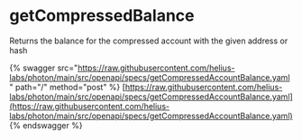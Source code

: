 # getCompressedBalance

Returns the balance for the compressed account with the given address or hash

{% swagger src="https://raw.githubusercontent.com/helius-labs/photon/main/src/openapi/specs/getCompressedAccountBalance.yaml" path="/" method="post" %}
[https://raw.githubusercontent.com/helius-labs/photon/main/src/openapi/specs/getCompressedAccountBalance.yaml](https://raw.githubusercontent.com/helius-labs/photon/main/src/openapi/specs/getCompressedAccountBalance.yaml)
{% endswagger %}
